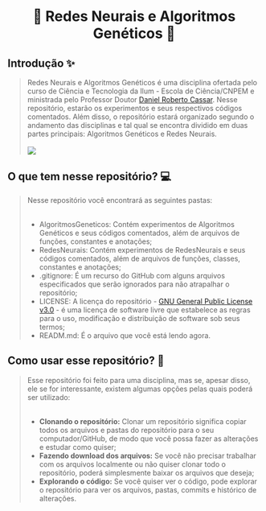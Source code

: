 <h1 align="center"> 🧠 Redes Neurais e Algoritmos Genéticos 🧬 </h1>
<h2 align="left"> Introdução ✨ </h2>
<blockquote>Redes Neurais e Algoritmos Genéticos é uma disciplina ofertada pelo curso de Ciência e Tecnologia da Ilum - Escola de Ciência/CNPEM e ministrada pelo Professor Doutor <a href="https://github.com/drcassar">Daniel Roberto Cassar</a>. Nesse repositório, estarão os experimentos e seus respectivos códigos comentados. Além disso, o repositório estará organizado segundo o andamento das disciplinas e tal qual se encontra dividido em duas partes principais: Algoritmos Genéticos e Redes Neurais. <br>
<br>  
<img src="https://img.shields.io/badge/status-em%20desenvolvimento-bluegreen">
</blockquote>

<h2 align="left"> O que tem nesse repositório? 💻 </h2>
<blockquote> Nesse repositório você encontrará as seguintes pastas: <br>
<br>

- AlgoritmosGeneticos: Contém experimentos de Algoritmos Genéticos e seus códigos comentados, além de arquivos de funções, constantes e anotações; <br>
- RedesNeurais: Contém experimentos de RedesNeurais e seus códigos comentados, além de arquivos de funções, classes, constantes e anotações; <br>
- .gitignore: É um recurso do GitHub com alguns arquivos especificados que serão ignorados para não atrapalhar o repositório; <br>
- LICENSE: A licença do repositório - <a href="https://www.gnu.org/licenses/gpl-3.0.html">GNU General Public License v3.0</a> - é uma licença de software livre que estabelece as regras para o uso, modificação e distribuição de software sob seus termos; <br>
- READM.md: É o arquivo que você está lendo agora.<br>
</blockquote> 

<h2 align="left"> Como usar esse repositório? 🔎 </h2>
<blockquote> Esse repositório foi feito para uma disciplina, mas se, apesar disso, ele se for interessante, existem algumas opções pelas quais poderá ser utilizado:<br>
<br>

- **Clonando o repositório:** Clonar um repositório significa copiar todos os arquivos e pastas do repositório para o seu computador/GitHub, de modo que você possa fazer as alterações e estudar como quiser; <br>
- **Fazendo download dos arquivos:** Se você não precisar trabalhar com os arquivos localmente ou não quiser clonar todo o repositório, poderá simplesmente baixar os arquivos que deseja; <br>
- **Explorando o código:** Se você quiser ver o código, pode explorar o repositório para ver os arquivos, pastas, commits e histórico de alterações. <br>
